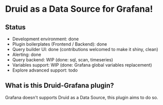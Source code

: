 # Druid as a Data Source for Grafana!

## Status

- Development environment: done
- Plugin boilerplates (Frontend / Backend): done
- Query builder UI: done (contributions welcomed to make it shiny, clean)
- Alerting: done
- Query backend: WIP (done: sql, scan, timeseries)
- Variables support: WIP (done: Grafana global variables replacement)
- Explore advanced support: todo

## What is this Druid-Grafana plugin?

Grafana doesn't supports Druid as a Data Source, this plugin aims to do so.
